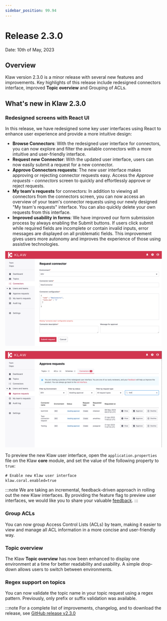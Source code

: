 ```yaml
---
sidebar_position: 99.94
---
```


# Release 2.3.0

Date: 10th of May, 2023

## Overview

Klaw version 2.3.0 is a minor release with several new features and
improvements. Key highlights of this release include redesigned
connectors interface, improved **Topic overview** and Grouping of ACLs.

## What's new in Klaw 2.3.0

### Redesigned screens with React UI

In this release, we have redesigned some key user interfaces using React
to enhance user experience and provide a more intuitive design:

- **Browse Connectors**: With the redesigned user interface for
  connectors, you can now explore and filter the available connectors
  with a more intuitive and user-friendly interface.
- **Request new Connector**: With the updated user interface, users
  can now easily submit a request for a new connector.
- **Approve Connectors requests**: The new user interface makes
  approving or rejecting connector requests easy. Access the _Approve
  requests - connectors_ screen to quickly and effortlessly approve or
  reject requests.
- **My team's requests** for connectors: In addition to viewing all
  connectors from the connectors screen, you can now access an
  overview of your team's connector requests using our newly designed
  \"My team's requests\" interface. You can also quickly delete your
  own requests from this interface.
- **Improved usability in forms**: We have improved our form
  submission process by always enabling the Submit buttons. If users
  click submit while required fields are incomplete or contain invalid
  inputs, error messages are displayed on all problematic fields. This
  improvement gives users more autonomy and improves the experience of
  those using assistive technologies.

![image](../../static/images/release-230-react-ui.png)

![image](../../static/images/release-230-react-ui-approvals.png)

To preview the new Klaw user interface, open the
`application.properties` file on the Klaw **core** module, and set the
value of the following property to `true`:

    # Enable new Klaw user interface
    klaw.coral.enabled=true

:::note
We are taking an incremental, feedback-driven approach in rolling out
the new Klaw interfaces. By providing the feature flag to preview user
interfaces, we would like you to share your valuable
[feedback](https://github.com/aiven/klaw/issues/new?assignees=&labels=&template=03_feature.md).
:::

### Group ACLs

You can now group Access Control Lists (ACLs) by team, making it easier
to view and manage all ACL information in a more concise and
user-friendly way.

### Topic overview

The Klaw **Topic overview** has now been enhanced to display one
environment at a time for better readability and usability. A simple
drop-down allows users to switch between environments.

### Regex support on topics

You can now validate the topic name in your topic request using a regex
pattern. Previously, only prefix or suffix validation was available.

:::note
For a complete list of improvements, changelog, and to download the
release, see [GitHub release v2.3.0](https://github.com/aiven/klaw/releases/tag/v2.3.0)
